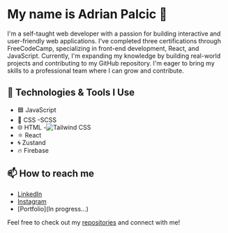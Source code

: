 # My name is Adrian Palcic 👋

I'm a self-taught web developer with a passion for building interactive and user-friendly web applications. I've completed three certifications through FreeCodeCamp, specializing in front-end development, React, and JavaScript. Currently, I'm expanding my knowledge by building real-world projects and contributing to my GitHub repository. I'm eager to bring my skills to a professional team where I can grow and contribute.

## 🚀 Technologies & Tools I Use

- 🟦 JavaScript
- 🎨 CSS        -SCSS
- 🌐 HTML       -![Tailwind CSS](https://cdn.jsdelivr.net/gh/devicons/devicon/icons/tailwindcss/tailwindcss-plain.svg)
- ⚛️ React
- 🌀 Zustand
- 🔥 Firebase

## 📫 How to reach me

- [LinkedIn](https://www.linkedin.com/in/adrian-pal%C4%8Di%C4%87-10a9b1301/)
- [Instagram](https://www.instagram.com/adrian_palcic/)
- [Portfolio](In progress...)

Feel free to check out my [repositories](https://github.com/AdrianPalcic?tab=repositories) and connect with me!
